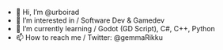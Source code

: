 - 👋 Hi, I’m @urboirad
- 👀 I’m interested in / Software Dev & Gamedev
- 🌱 I’m currently learning / Godot (GD Script), C#, C++, Python
- 📫 How to reach me / Twitter: @gemmaRikku

<!---
realUrBoiRAD/realUrBoiRAD is a ✨ special ✨ repository because its `README.md` (this file) appears on your GitHub profile.
You can click the Preview link to take a look at your changes.
--->
